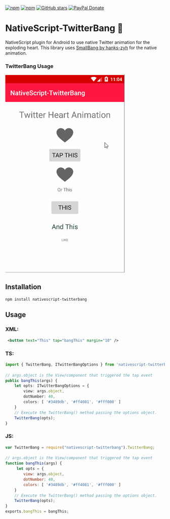 [![npm](https://img.shields.io/npm/v/nativescript-twitterbang.svg)](https://www.npmjs.com/package/nativescript-twitterbang)
[![npm](https://img.shields.io/npm/dt/nativescript-twitterbang.svg?label=npm%20downloads)](https://www.npmjs.com/package/nativescript-twitterbang)
[![GitHub stars](https://img.shields.io/github/stars/bradmartin/nativescript-twitterbang.svg)](https://github.com/bradmartin/nativescript-twitterbang/stargazers)
[![PayPal Donate](https://img.shields.io/badge/Donate-PayPal-ff4081.svg)](https://www.paypal.me/bradwayne88)


# NativeScript-TwitterBang :heartbeat:

NativeScript plugin for Android to use native Twitter animation for the exploding heart. 
This library uses [SmallBang by hanks-zyh](https://github.com/hanks-zyh/SmallBang) for the native animation.

### TwitterBang Usage 

![TwitterBang](twitterBang.gif)

## Installation
`npm install nativescript-twitterbang`

## Usage

### XML:
```XML
 <button text="This" tap="bangThis" margin="10" />
```


### TS:
```typescript
import { TwitterBang, ITwitterBangOptions } from 'nativescript-twitterbang';

// args.object is the View/component that triggered the tap event
public bangThis(args) {
    let opts: ITwitterBangOptions = {
        view: args.object,
        dotNumber: 40,
        colors: [ '#3489db', '#ff4081', '#fff000' ]
    }
    // Execute the TwitterBang() method passing the options object.
    TwitterBang(opts);
}
```


### JS:
```javascript
var TwitterBang = require("nativescript-twitterbang").TwitterBang;

// args.object is the View/component that triggered the tap event
function bangThis(args) {
     let opts = {
        view: args.object,
        dotNumber: 40,
        colors: [ '#3489db', '#ff4081', '#fff000' ]
    }
    // Execute the TwitterBang() method passing the options object.
    TwitterBang(opts);
}
exports.bangThis = bangThis; 
```


